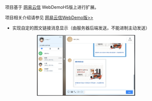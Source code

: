 项目基于 [网易云信](http://netease.im/) WebDemoH5版上进行扩展。

项目相关介绍请参见 [网易云信WebDemo版>>](https://github.com/netease-im/NIM_Web_Demo)

- 实现自定的图文链接消息显示（由服务器后端发送，不能进制主动发送）

	<div align=center><img width="320" src="https://raw.githubusercontent.com/byk04712/NIM_Web_Demo/master/screenshots/1.png"/></div>